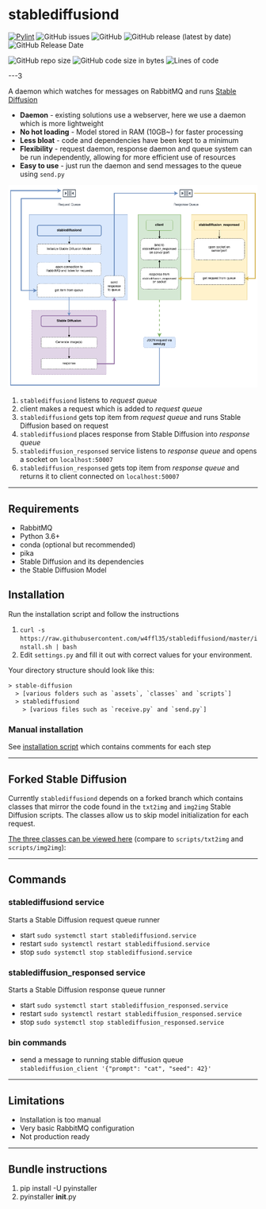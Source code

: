 # stablediffusiond

[![Pylint](https://github.com/w4ffl35/stablediffusiond/actions/workflows/pylint.yml/badge.svg)](https://github.com/w4ffl35/stablediffusiond/actions/workflows/pylint.yml)
![GitHub issues](https://img.shields.io/github/issues/w4ffl35/stablediffusiond)
![GitHub](https://img.shields.io/github/license/w4ffl35/stablediffusiond)
![GitHub release (latest by date)](https://img.shields.io/github/v/release/w4ffl35/stablediffusiond)
![GitHub Release Date](https://img.shields.io/github/release-date/w4ffl35/stablediffusiond)

![GitHub repo size](https://img.shields.io/github/repo-size/w4ffl35/stablediffusiond)
![GitHub code size in bytes](https://img.shields.io/github/languages/code-size/w4ffl35/stablediffusiond)
![Lines of code](https://img.shields.io/tokei/lines/github/w4ffl35/stablediffusiond)

---3

A daemon which watches for messages on RabbitMQ and runs [Stable Diffusion](https://github.com/CompVis/stable-diffusion)

- **Daemon** - existing solutions use a webserver, here we use a daemon which is more lightweight
- **No hot loading** - Model stored in RAM (10GB~) for faster processing
- **Less bloat** - code and dependencies have been kept to a minimum
- **Flexibility** - request daemon, response daemon and queue system can be run independently, allowing for more efficient use of resources
- **Easy to use** - just run the daemon and send messages to the queue using `send.py`

![img.png](resources/stablediffusiond_flowchart.png)

1. `stablediffusiond` listens to _request queue_
2. client makes a request which is added to _request queue_
3. `stablediffusiond` gets top item from _request queue_ and runs Stable Diffusion based on request
4. `stablediffusiond` places response from Stable Diffusion into _response queue_
5. `stablediffusion_responsed` service listens to _response queue_ and opens a socket on `localhost:50007`
6. `stablediffusion_responsed` gets top item from _response queue_ and returns it to client connected on `localhost:50007`

---

## Requirements

- RabbitMQ
- Python 3.6+
- conda (optional but recommended)
- pika
- Stable Diffusion and its dependencies
- the Stable Diffusion Model

## Installation

Run the installation script and follow the instructions

1. `curl -s https://raw.githubusercontent.com/w4ffl35/stablediffusiond/master/install.sh | bash`
2. Edit `settings.py` and fill it out with correct values for your environment.

Your directory structure should look like this:

```
> stable-diffusion
  > [various folders such as `assets`, `classes` and `scripts`]
  > stablediffusiond
    > [various files such as `receive.py` and `send.py`]
```

### Manual installation

See [installation script](https://github.com/w4ffl35/stablediffusiond/install.sh) which contains comments for each step

---

## Forked Stable Diffusion

Currently `stablediffusiond` depends on a forked branch which contains classes that mirror the code found in the 
`txt2img` and `img2img` Stable Diffusion scripts. The classes allow us to skip model initialization for each request.

[The three classes can be viewed here](https://github.com/w4ffl35/stable-diffusion/tree/feature/add-classes/classes) (compare to `scripts/txt2img` and `scripts/img2img`):

---

## Commands

### stablediffusiond service

Starts a Stable Diffusion request queue runner
 
- start `sudo systemctl start stablediffusiond.service`
- restart `sudo systemctl restart stablediffusiond.service`
- stop `sudo systemctl stop stablediffusiond.service`


### stablediffusion_responsed service

Starts a Stable Diffusion response queue runner
 
- start `sudo systemctl start stablediffusion_responsed.service`
- restart `sudo systemctl restart stablediffusion_responsed.service`
- stop `sudo systemctl stop stablediffusion_responsed.service`

### bin commands

- send a message to running stable diffusion queue `stablediffusion_client '{"prompt": "cat", "seed": 42}'`

---

## Limitations

- Installation is too manual
- Very basic RabbitMQ configuration
- Not production ready

---

## Bundle instructions

1. pip install -U pyinstaller
2. pyinstaller __init__.py